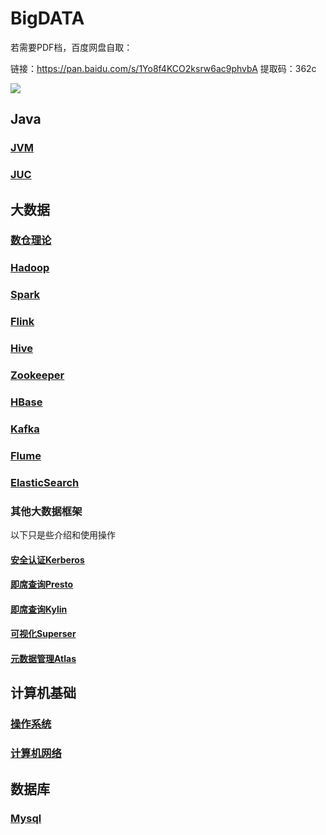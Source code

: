 # BigDATA

若需要PDF档，百度网盘自取：

链接：https://pan.baidu.com/s/1Yo8f4KCO2ksrw6ac9phvbA 
提取码：362c

![](https://yingziimage.oss-cn-beijing.aliyuncs.com/img/202302151732941.png)



## Java

### [JVM](https://github.com/GTyingzi/BigDATA/blob/main/Java/JVM.md#0)



### [JUC](https://github.com/GTyingzi/BigDATA/blob/main/Java/JUC.md#0)



## 大数据

### [数仓理论](https://github.com/GTyingzi/BigDATA/blob/main/大数据框架/数仓理论.md#0)



### [Hadoop](https://github.com/GTyingzi/BigDATA/blob/main/大数据框架/Hadoop.md#0)



### [Spark](https://github.com/GTyingzi/BigDATA/blob/main/大数据框架/Spark.md#0)



### [Flink](https://github.com/GTyingzi/BigDATA/blob/main/大数据框架/Flink.md#0)



### [Hive](https://github.com/GTyingzi/BigDATA/blob/main/大数据框架/Hive.md#0)



### [Zookeeper](https://github.com/GTyingzi/BigDATA/blob/main/大数据框架/Zookeeper.md#0)



### [HBase](https://github.com/GTyingzi/BigDATA/blob/main/大数据框架/HBase.md#0)



### [Kafka](https://github.com/GTyingzi/BigDATA/blob/main/大数据框架/Kafka.md#0)



### [Flume](https://github.com/GTyingzi/BigDATA/blob/main/大数据框架/Flume.md#0)



### [ElasticSearch](https://github.com/GTyingzi/BigDATA/blob/main/大数据框架/ElasticSearch.md#0)



### 其他大数据框架

以下只是些介绍和使用操作



#### [安全认证Kerberos](https://github.com/GTyingzi/BigDATA/blob/main/其他大数据框架/Kerberos.md#0)



#### [即席查询Presto](https://github.com/GTyingzi/BigDATA/blob/main/其他大数据框架/Presto.md#0)



#### [即席查询Kylin](https://github.com/GTyingzi/BigDATA/blob/main/其他大数据框架/Kylin.md#0)



#### [可视化Superser](https://github.com/GTyingzi/BigDATA/blob/main/其他大数据框架/Superser.md#0)



#### [元数据管理Atlas](https://github.com/GTyingzi/BigDATA/blob/main/其他大数据框架/Atlas.md#0)

## 计算机基础

### [操作系统](https://github.com/GTyingzi/BigDATA/blob/main/计算机基础/操作系统.md#0)



### [计算机网络](https://github.com/GTyingzi/BigDATA/blob/main/计算机基础/计算机网络.md#0)



## 数据库

### [Mysql](https://github.com/GTyingzi/BigDATA/blob/main/数据库/Mysql.md#0)



